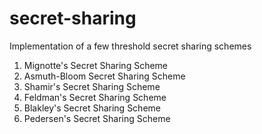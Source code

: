 # secret-sharing
Implementation of a few threshold secret sharing schemes
1. Mignotte's Secret Sharing Scheme
2. Asmuth-Bloom Secret Sharing Scheme
3. Shamir's Secret Sharing Scheme
4. Feldman's Secret Sharing Scheme
5. Blakley's Secret Sharing Scheme
6. Pedersen's Secret Sharing Scheme
